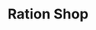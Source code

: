 ---
title: "Ration Shop"
url: /neyyattinkara/ration-shop-dhanuvachapuram-road-6/
shop: convenience
---